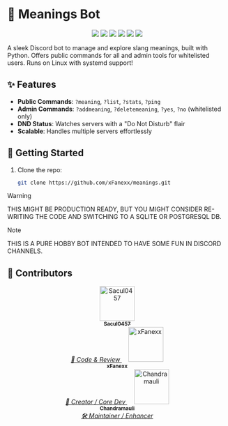 # 🤖 Meanings Bot

<p align="center">
  <img src="https://img.shields.io/github/license/xFanexx/meanings" />
  <img src="https://img.shields.io/github/last-commit/xFanexx/meanings" />
  <img src="https://img.shields.io/github/languages/top/xFanexx/meanings" />
  <img src="https://img.shields.io/github/repo-size/xFanexx/meanings" />
  <img src="https://img.shields.io/github/languages/code-size/xFanexx/meanings" />
  <img src="https://img.shields.io/github/commit-activity/y/xFanexx/meanings" />
</p>

A sleek Discord bot to manage and explore slang meanings, built with Python. Offers public commands for all and admin tools for whitelisted users. Runs on Linux with systemd support!

## ✨ Features
- **Public Commands**: `?meaning`, `?list`, `?stats`, `?ping`  
- **Admin Commands**: `?addmeaning`, `?deletemeaning`, `?yes`, `?no` (whitelisted only)  
- **DND Status**: Watches servers with a "Do Not Disturb" flair  
- **Scalable**: Handles multiple servers effortlessly  

## 🚀 Getting Started
1. Clone the repo:
   ```sh
   git clone https://github.com/xFanexx/meanings.git

> [!WARNING]
> THIS MIGHT BE PRODUCTION READY, BUT YOU MIGHT CONSIDER RE-WRITING THE CODE AND SWITCHING TO A SQLITE OR POSTGRESQL DB.

> [!NOTE]
> THIS IS A PURE HOBBY BOT INTENDED TO HAVE SOME FUN IN DISCORD CHANNELS.

## 👥 Contributors

<p align="center">

  <a href="https://github.com/Sacul0457" title="Docs & Review">
    <img src="https://avatars.githubusercontent.com/u/107633254?v=4" width="80px;" alt="Sacul0457"/>
    <br /><sub><b>Sacul0457</b></sub><br />
    <i>📝 Code & Review</i>
  </a>&nbsp;&nbsp;&nbsp;

  <a href="https://github.com/xFanexx" title="Creator / Core Dev">
    <img src="https://avatars.githubusercontent.com/u/93697452?v=4" width="80px;" alt="xFanexx"/>
    <br /><sub><b>xFanexx</b></sub><br />
    <i>👑 Creator / Core Dev</i>
  </a>&nbsp;&nbsp;&nbsp;

  <a href="https://github.com/Chandramauli-Arm64" title="Maintainer / Enhancer">
    <img src="https://avatars.githubusercontent.com/u/117088252?v=4" width="80px;" alt="Chandramauli"/>
    <br /><sub><b>Chandramauli</b></sub><br />
    <i>🛠️ Maintainer / Enhancer</i>
  </a>

</p>
